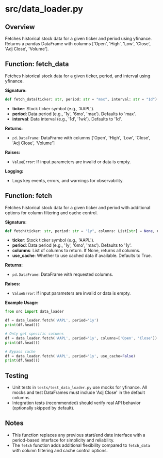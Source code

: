 # src/data_loader.py

## Overview
Fetches historical stock data for a given ticker and period using yfinance. Returns a pandas DataFrame with columns ['Open', 'High', 'Low', 'Close', 'Adj Close', 'Volume'].

## Function: fetch_data

Fetches historical stock data for a given ticker, period, and interval using yfinance.

**Signature:**
```python
def fetch_data(ticker: str, period: str = "max", interval: str = "1d") -> pd.DataFrame
```
- **ticker**: Stock ticker symbol (e.g., 'AAPL').
- **period**: Data period (e.g., '1y', '6mo', 'max'). Defaults to 'max'.
- **interval**: Data interval (e.g., '1d', '1wk'). Defaults to '1d'.

**Returns:**
- `pd.DataFrame`: DataFrame with columns ['Open', 'High', 'Low', 'Close', 'Adj Close', 'Volume']

**Raises:**
- `ValueError`: If input parameters are invalid or data is empty.

**Logging:**
- Logs key events, errors, and warnings for observability.

## Function: fetch

Fetches historical stock data for a given ticker and period with additional options for column filtering and cache control.

**Signature:**
```python
def fetch(ticker: str, period: str = "1y", columns: List[str] = None, use_cache: bool = True) -> pd.DataFrame
```
- **ticker**: Stock ticker symbol (e.g., 'AAPL').
- **period**: Data period (e.g., '1y', '6mo', 'max'). Defaults to '1y'.
- **columns**: List of columns to return. If None, returns all columns.
- **use_cache**: Whether to use cached data if available. Defaults to True.

**Returns:**
- `pd.DataFrame`: DataFrame with requested columns.

**Raises:**
- `ValueError`: If input parameters are invalid or data is empty.

**Example Usage:**
```python
from src import data_loader

df = data_loader.fetch('AAPL', period='1y')
print(df.head())

# Only get specific columns
df = data_loader.fetch('AAPL', period='1y', columns=['Open', 'Close'])
print(df.head())

# Bypass cache
df = data_loader.fetch('AAPL', period='1y', use_cache=False)
print(df.head())
```

## Testing
- Unit tests in `tests/test_data_loader.py` use mocks for yfinance. All mocks and test DataFrames must include 'Adj Close' in the default columns.
- Integration tests (recommended) should verify real API behavior (optionally skipped by default).

## Notes
- This function replaces any previous start/end date interface with a period-based interface for simplicity and reliability.
- The `fetch` function adds additional flexibility compared to `fetch_data` with column filtering and cache control options.
